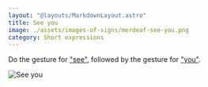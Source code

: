 ```yaml
---
layout: "@layouts/MarkdownLayout.astro"
title: See you
image: ./assets/images-of-signs/merdeaf-see-you.png
category: Short expressions
---
```


Do the gesture for ["see"](../see),
followed by the gesture for ["you"](../you).

![See you](@signs/merdeaf-see-you.png)
